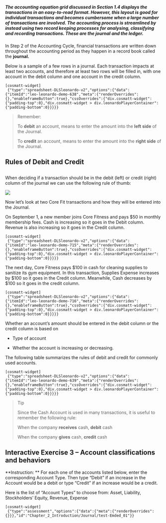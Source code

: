 ##### The accounting equation grid discussed in <a routerlink='file:///C:\\Users\\Neelu_singh\\Dropbox\\Accounting%20Courseware\\Chapter_1_Introduction_to_business_and_accounting_concepts\\documents\\Chapter_1_Introduction\\Common_Accounting_Transactions' class='ngx-router-link'>Section 1.4</a> displays the transactions in an easy-to-read format. However, this layout is good for individual transactions and becomes cumbersome when a large number of transactions are involved. The accounting process is streamlined by instead using two record keeping processes for analysing, classifying and recording transactions. These are the **journal** and the **ledger**.

In Step 2 of the Accounting Cycle, financial transactions are written down throughout the accounting period as they happen in a record book called the **journal.**  

Below is a sample of a few rows in a journal. Each transaction impacts at least two accounts, and therefore at least two rows will be filled in, with one account in the debit column and one account in the credit column.

```
[cosmatt-widget]
 {"type":"spreadsheet-DLSleonardo-v2","options":{"data":{"itemId":"leo-leonardo-demo-638","meta":{"renderOverrides":{},"enableframeButton":true},"cssOverrides":{"div.cosmatt-widget":{"padding-top":0},"div.cosmatt-widget > div.leonardoPlayerContainer":{"padding-bottom":0}}}}} 
```

> Remember:
> 
> To **debit** an account, means to enter the amount into the **left side** of the Journal.
> 
> To **credit** an account, means to enter the amount into the **right side** of the Journal.

## Rules of Debit and Credit

## 

When deciding if a transaction should be in the debit (left) or credit (right) column of the journal we can use the following rule of thumb:

![](./Chapter_2_Recording_accounting_transactions/media/01_Journal/image3.png)

Now let’s look at two Core Fit transactions and how they will be entered into the Journal.

On September 1, a new member joins Core Fitness and pays $50 in monthly membership fees. Cash is increasing so it goes in the Debit column. Revenue is also increasing so it goes in the Credit column.

```
[cosmatt-widget]
 {"type":"spreadsheet-DLSleonardo-v2","options":{"data":{"itemId":"leo-leonardo-demo-715","meta":{"renderOverrides":{},"enableframeButton":true},"cssOverrides":{"div.cosmatt-widget":{"padding-top":0},"div.cosmatt-widget > div.leonardoPlayerContainer":{"padding-bottom":0}}}}} 
```

The next day, Core Fitness pays $100 in cash for cleaning supplies to sanitize its gym equipment. In this transaction, Supplies Expense increases by $100 so it goes in the Credit column. Meanwhile, Cash decreases by $100 so it goes in the credit column.

```
[cosmatt-widget]
 {"type":"spreadsheet-DLSleonardo-v2","options":{"data":{"itemId":"leo-leonardo-demo-716","meta":{"renderOverrides":{},"enableframeButton":true},"cssOverrides":{"div.cosmatt-widget":{"padding-top":0},"div.cosmatt-widget > div.leonardoPlayerContainer":{"padding-bottom":0}}}}} 
```

Whether an account’s amount should be entered in the debit column or the credit column is based on

  - Type of account

  - Whether the account is increasing or decreasing.

The following table summarizes the rules of debit and credit for commonly used accounts.

```
[cosmatt-widget]
 {"type":"spreadsheet-DLSleonardo-v2","options":{"data":{"itemId":"leo-leonardo-demo-639","meta":{"renderOverrides":{},"enableframeButton":true},"cssOverrides":{"div.cosmatt-widget":{"padding-top":0},"div.cosmatt-widget > div.leonardoPlayerContainer":{"padding-bottom":0}}}}} 
```

> Tip
> 
> Since the Cash Account is used in many transactions, it is useful to remember the following rule:
> 
> When the company **receives** cash, **debit** cash
> 
> When the company **gives** cash, **credit** cash

## Interactive Exercise 3 – Account classifications and behaviors

**Instruction: ** For each one of the accounts listed below, enter the corresponding Account Type. Then type “Debit” if an increase in the Account would be a debit or type “Credit” if an increase would be a credit.

Here is the list of “Account Types” to choose from: Asset, Liability, Stockholders’ Equity, Revenue, Expense

```
[cosmatt-widget]
 {"type":"assessment","options":{"data":{"meta":{"renderOverrides":{}}},"id":"Chapter_2_Introduction/Journal/test-Emded_01"}} 
```
